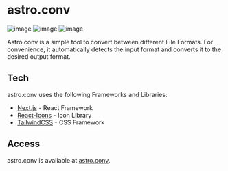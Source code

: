 # astro.conv

![image](https://github.com/FujiwaraChoki/astro.conv/assets/78088687/25b41ea2-3763-401a-a4cd-f2f02ec3d7e6)
![image](https://github.com/FujiwaraChoki/astro.conv/assets/78088687/fb0ec46c-8e9c-4467-8199-41b986106a72)
![image](https://github.com/FujiwaraChoki/astro.conv/assets/78088687/9f12e02a-a812-4bb0-9028-8e00ee66b71c)




Astro.conv is a simple tool to convert between different File Formats.
For convenience, it automatically detects the input format and converts it to the desired output format.

## Tech

astro.conv uses the following Frameworks and Libraries:
* [Next.js](https://nextjs.org/) - React Framework
* [React-Icons](https://react-icons.github.io/react-icons/) - Icon Library
* [TailwindCSS](https://tailwindcss.com/) - CSS Framework

## Access

astro.conv is available at [astro.conv](https://astro-conv.vercel.app/).
